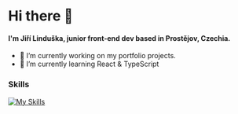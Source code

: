 # Hi there 👋

#### I'm Jiří Linduška, junior front-end dev based in Prostějov, Czechia.

- 🔭 I’m currently working on my portfolio projects.
- 🌱 I’m currently learning React & TypeScript


### Skills

[![My Skills](https://skillicons.dev/icons?i=java,kotlin,nodejs,figma&theme=dark)](https://skillicons.dev)

